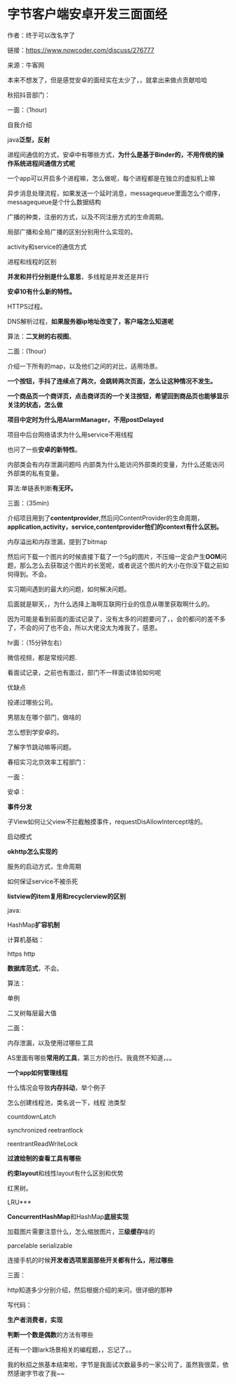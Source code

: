 # 字节客户端安卓开发三面面经

作者：终于可以改名字了

链接：https://www.nowcoder.com/discuss/276777

来源：牛客网



本来不想发了，但是感觉安卓的面经实在太少了，，就拿出来做点贡献哈哈

秋招抖音部门：

一面：（1hour\)

自我介绍

java**泛型，反射**

进程间通信的方式，安卓中有哪些方式，**为什么是基于Binder的，不用传统的操作系统进程间通信方式呢**

一个app可以开启多个进程嘛，怎么做呢，每个进程都是在独立的虚拟机上嘛

异步消息处理流程，如果发送一个延时消息，messagequeue里面怎么个顺序，messagequeue是个什么数据结构

广播的种类，注册的方式，以及不同注册方式的生命周期。

局部广播和全局广播的区别分别用什么实现的。

activity和service的通信方式

进程和线程的区别

**并发和并行分别是什么意思**，多线程是并发还是并行

**安卓10有什么新的特性。**

HTTPS过程。

DNS解析过程，**如果服务器ip地址改变了，客户端怎么知道呢**



算法：**二叉树的右视图**。



二面：\(1hour）

介绍一下所有的map，以及他们之间的对比，适用场景。

**一个按钮，手抖了连续点了两次，会跳转两次页面，怎么让这种情况不发生。**

**一个商品页一个商详页，点击商详页的一个关注按钮，希望回到商品页也能够显示关注的状态，怎么做**

**项目中定时为什么用AlarmManager，不用postDelayed**

项目中后台网络请求为什么用service不用线程

也问了一些**安卓的新特性**。

内部类会有内存泄漏问题吗 内部类为什么能访问外部类的变量，为什么还能访问外部类的私有变量。



算法:单链表判断**有无环。**



三面：（35min\)

介绍项目用到了**contentprovider**,然后问ContentProvider的生命周期，**application,activity，service,contentprovider他们的context有什么区别。**

内存溢出和内存泄漏，提到了bitmap

然后问下载一个图片的时候直接下载了一个5g的图片，不压缩一定会产生**OOM**问题，那么怎么去获取这个图片的长宽呢，或者说这个图片的大小在你没下载之前如何得到。不会。

实习期间遇到的最大的问题，如何解决问题。

后面就是聊天，，为什么选择上海啊互联网行业的信息从哪里获取啊什么的。

因为可能是看到前面的面试记录了，没有太多的问题要问了，，会的都问的差不多了，不会的问了也不会，所以大佬没太为难我了，感恩。

hr面：（15分钟左右）

微信视频，都是常规问题.

看面试记录，之前也有面过，部门不一样面试体验如何呢

优缺点

投递过哪些公司。

男朋友在哪个部门，做啥的

怎么想到学安卓的。

了解字节跳动嘛等问题。



春招实习北京效率工程部门：

一面：

安卓：

**事件分发**

子View如何让父view不拦截触摸事件，requestDisAllowIntercept啥的。

启动模式

**okhttp怎么实现的**

服务的启动方式，生命周期

如何保证service不被杀死

**listview的item复用和recyclerview的区别**

java:

HashMap**扩容机制**

计算机基础：

https http

**数据库范式**，不会。

算法：

单例

二叉树每层最大值



二面：

内存泄漏，以及使用过哪些工具

AS里面有哪些**常用的工具**，第三方的也行。我竟然不知道，。。

**一个app如何管理线程**

什么情况会导致**内存抖动**，举个例子

怎么创建线程池，类名说一下，线程 池类型

countdownLatch

synchronized reetrantlock

reentrantReadWriteLock

**过渡绘制的查看工具有哪些**

**约束layout**和线性layout有什么区别和优势

红黑树。

LRU\*\*\*

**ConcurrentHashMap**和HashMap**底层实现**

加载图片需要注意什么，怎么缩放图片，**三级缓存**啥的

parcelable serializable

连接手机的时候**开发者选项里面那些开关都有什么，用过哪些**



三面：

http知道多少分别介绍，然后根据介绍的来问，很详细的那种

写代码：

**生产者消费者，实现**

**判断一个数是偶数**的方法有哪些

还有一个跟lark场景相关的编程题，，忘记了。。



我的秋招之旅基本结束啦，字节是我面试次数最多的一家公司了，虽然我很菜，依然感谢字节收了我~~

